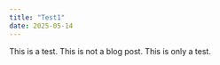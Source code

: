 ```yaml
---
title: "Test1"
date: 2025-05-14
---
```

This is a test.  This is not a blog post.  This is only a test.
